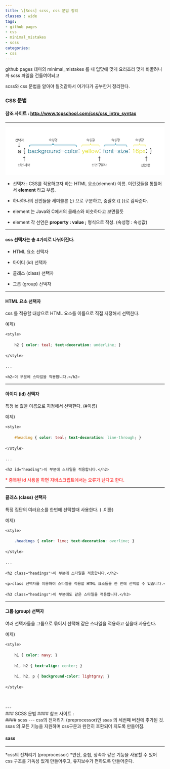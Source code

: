 ```yaml
---
title: \[Scss] scss, css 문법 정리
classes : wide
tags:
- github pages
- css
- minimal_mistakes
- scss
categories:
- css
---
```


github pages 테마의 minimal_mistakes 를 내 입맞에 맞게 요리조리 맞게 바꿀려니까 scss 파일을 건들여야되고

scss와 css 문법을 알아야 될것같아서 여기다가 공부한거 정리한다.




### CSS 문법
#### 참조 사이트  : <http://www.tcpschool.com/css/css_intro_syntax>
----------------------------------------------------------------------------------------------------------------------------------------





![css_syntax](/assets/image/posts_image/post_css_study/img_css_syntax.png)



* 선택자 :  CSS를 적용하고자 하는 HTML 요소(element) 이름. 이런것들을 통틀어서 **element** 라고 부름.

*  하나하나의 선언들을 세미콜론 (;) 으로 구분하고, 중괄호 ({  })로 감싸준다.

* element 는 Java와 C에서의 클래스와 비슷하다고 보면될듯

* element 각 선언은 **property : value ;** 형식으로 작성. (속성명 : 속성값)

---


#### css 선택자는 총 4가지로 나뉘어진다.

* HTML 요소 선택자

* 아이디 (id) 선택자

* 클래스 (class) 선택자

* 그룹 (group) 선택자

---

#### HTML 요소 선택자
css 를 적용할 대상으로 HTML 요소를 이름으로 직접 지정해서 선택한다.

예제)
```css
<style>

    h2 { color: teal; text-decoration: underline; }

</style>

...

<h2>이 부분에 스타일을 적용합니다.</h2>
```

---

#### 아이디 (id) 선택자
특정 id 값을 이름으로 지정해서 선택한다. (#이름)

예제)
```css
<style>

    #heading { color: teal; text-decoration: line-through; }

</style>

...

<h2 id="heading">이 부분에 스타일을 적용합니다.</h2>
```


<span style="color:red">\* 중복된 id 사용을 하면 자바스크립트에서는 오류가 난다고 한다.</span>

---

#### 클래스 (class) 선택자
특정 집단의 여러요소를 한번에 선택할때 사용한다. ( .이름)

예제)
```css
<style>

    .headings { color: lime; text-decoration: overline; }

</style>

...

<h2 class="headings">이 부분에 스타일을 적용합니다.</h2>

<p>class 선택자를 이용하여 스타일을 적용할 HTML 요소들을 한 번에 선택할 수 있습니다.</p>

<h3 class="headings">이 부분에도 같은 스타일을 적용합니다.</h3>
```

---

#### 그룹 (group) 선택자
여러 선택자들을 그룹으로 묶어서 선택해 같은 스타일을 적용하고 싶을때 사용한다.

예제)

```css
<style>

    h1 { color: navy; }

    h1, h2 { text-align: center; }

    h1, h2, p { background-color: lightgray; }

</style>
```

<br>
<br>
---
<br>
### SCSS 문법
#### 참조 사이트 :  <https://jinminkim-50502.medium.com/css-preprocessor-sass-scss-25dc8329f867>
<br>
#### scss
---
css의 전처리기 (preprocessor)인 ssas 의 세번째 버전에 추가된 것. ssas 의 모든 기능을 지원하며 css구문과 완전히 호환되어 지도록 만들어짐.


#### sass
---
*css의 전처리기 (proprocessor)
*연산, 중첩, 상속과 같은 기능을 사용할 수 있어 css 구조를 가독성 있게 만들어주고, 유지보수가 편하도록 만들어준다.

